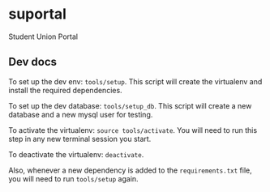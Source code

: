 # suportal
Student Union Portal

## Dev docs

To set up the dev env: `tools/setup`. This script will create the
virtualenv and install the required dependencies.

To set up the dev database: `tools/setup_db`. This script will
create a new database and a new mysql user for testing.

To activate the virtualenv: `source tools/activate`. You will need
to run this step in any new terminal session you start.

To deactivate the virtualenv: `deactivate`.

Also, whenever a new dependency is added to the `requirements.txt`
file, you will need to run `tools/setup` again.
